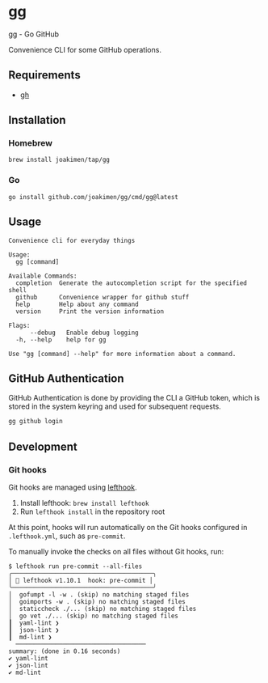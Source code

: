 # gg

gg - Go GitHub

Convenience CLI for some GitHub operations.

## Requirements

- [gh](https://cli.github.com/)

## Installation

### Homebrew

```shell
brew install joakimen/tap/gg
```

### Go

```shell
go install github.com/joakimen/gg/cmd/gg@latest
```

## Usage

```shell
Convenience cli for everyday things

Usage:
  gg [command]

Available Commands:
  completion  Generate the autocompletion script for the specified shell
  github      Convenience wrapper for github stuff
  help        Help about any command
  version     Print the version information

Flags:
      --debug   Enable debug logging
  -h, --help    help for gg

Use "gg [command] --help" for more information about a command.
```

## GitHub Authentication

GitHub Authentication is done by providing the CLI a GitHub token, which is stored in the system keyring and used for subsequent requests.

```bash
gg github login
```

## Development

### Git hooks

Git hooks are managed using [lefthook](https://github.com/evilmartians/lefthook).

1. Install lefthook: `brew install lefthook`
2. Run `lefthook install` in the repository root

At this point, hooks will run automatically on the Git hooks configured in `.lefthook.yml`, such as `pre-commit`.

To manually invoke the checks on all files without Git hooks, run:

```shell
$ lefthook run pre-commit --all-files
╭───────────────────────────────────────╮
│ 🥊 lefthook v1.10.1  hook: pre-commit │
╰───────────────────────────────────────╯
│  gofumpt -l -w . (skip) no matching staged files
│  goimports -w . (skip) no matching staged files
│  staticcheck ./... (skip) no matching staged files
│  go vet ./... (skip) no matching staged files
┃  yaml-lint ❯
┃  json-lint ❯
┃  md-lint ❯
  ────────────────────────────────────
summary: (done in 0.16 seconds)
✔️ yaml-lint
✔️ json-lint
✔️ md-lint
```
